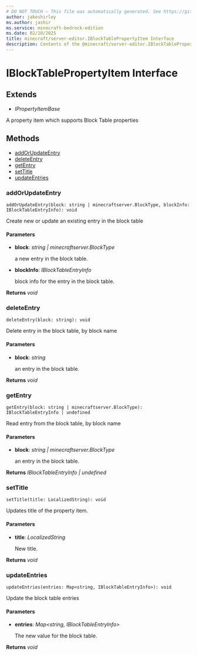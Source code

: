 ```yaml
---
# DO NOT TOUCH — This file was automatically generated. See https://github.com/mojang/minecraftapidocsgenerator to modify descriptions, examples, etc.
author: jakeshirley
ms.author: jashir
ms.service: minecraft-bedrock-edition
ms.date: 02/10/2025
title: minecraft/server-editor.IBlockTablePropertyItem Interface
description: Contents of the @minecraft/server-editor.IBlockTablePropertyItem class.
---
```

# IBlockTablePropertyItem Interface

## Extends
- *IPropertyItemBase*

A property item which supports Block Table properties

## Methods
- [addOrUpdateEntry](#addorupdateentry)
- [deleteEntry](#deleteentry)
- [getEntry](#getentry)
- [setTitle](#settitle)
- [updateEntries](#updateentries)

### **addOrUpdateEntry**
`
addOrUpdateEntry(block: string | minecraftserver.BlockType, blockInfo: IBlockTableEntryInfo): void
`

Create new or update an existing entry in the block table

#### **Parameters**
- **block**: *string | minecraftserver.BlockType*
  
  a new entry in the block table.
- **blockInfo**: *IBlockTableEntryInfo*
  
  block info for the entry in the block table.

**Returns** *void*

### **deleteEntry**
`
deleteEntry(block: string): void
`

Delete entry in the block table, by block name

#### **Parameters**
- **block**: *string*
  
  an entry in the block table.

**Returns** *void*

### **getEntry**
`
getEntry(block: string | minecraftserver.BlockType): IBlockTableEntryInfo | undefined
`

Read entry from the block table, by block name

#### **Parameters**
- **block**: *string | minecraftserver.BlockType*
  
  an entry in the block table.

**Returns** *IBlockTableEntryInfo | undefined*

### **setTitle**
`
setTitle(title: LocalizedString): void
`

Updates title of the property item.

#### **Parameters**
- **title**: *LocalizedString*
  
  New title.

**Returns** *void*

### **updateEntries**
`
updateEntries(entries: Map<string, IBlockTableEntryInfo>): void
`

Update the block table entries

#### **Parameters**
- **entries**: *Map<string, IBlockTableEntryInfo>*
  
  The new value for the block table.

**Returns** *void*
